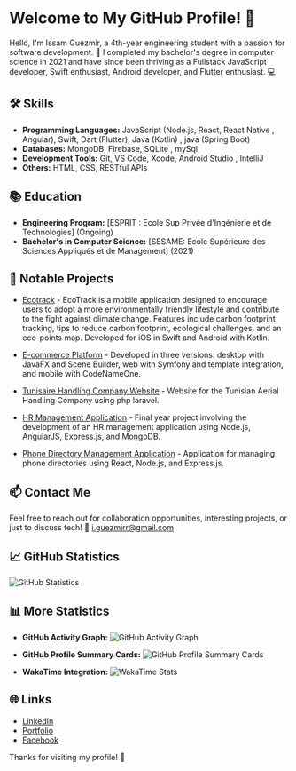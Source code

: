 # Welcome to My GitHub Profile! 👋

Hello, I'm Issam Guezmir, a 4th-year engineering student with a passion for software development. 🚀 I completed my bachelor's degree in computer science in 2021 and have since been thriving as a Fullstack JavaScript developer, Swift enthusiast, Android developer, and Flutter enthusiast. 💻

## 🛠️ Skills

- **Programming Languages:** JavaScript (Node.js, React, React Native , Angular), Swift, Dart (Flutter), Java (Kotlin) , java (Spring Boot)
- **Databases:** MongoDB, Firebase, SQLite , mySql
- **Development Tools:** Git, VS Code, Xcode, Android Studio , IntelliJ
- **Others:** HTML, CSS, RESTful APIs

## 📚 Education

- **Engineering Program:** [ESPRIT : Ecole Sup Privée d'Ingénierie et de Technologies] (Ongoing)
- **Bachelor's in Computer Science:** [SESAME: Ecole Supérieure des Sciences Appliqués et de Management] (2021)

## 🚀 Notable Projects

- [Ecotrack](link_to_ecotrack) - EcoTrack is a mobile application designed to encourage users to adopt a more environmentally friendly lifestyle and contribute to the fight against climate change. Features include carbon footprint tracking, tips to reduce carbon footprint, ecological challenges, and an eco-points map. Developed for iOS in Swift and Android with Kotlin.

- [E-commerce Platform](link_to_e-commerce) - Developed in three versions: desktop with JavaFX and Scene Builder, web with Symfony and template integration, and mobile with CodeNameOne.

- [Tunisaire Handling Company Website](link_to_tunisaire) - Website for the Tunisian Aerial Handling Company using php laravel.

- [HR Management Application](link_to_hr_management) - Final year project involving the development of an HR management application using Node.js, AngularJS, Express.js, and MongoDB.

- [Phone Directory Management Application](link_to_phone_directory) - Application for managing phone directories using React, Node.js, and Express.js.

## 📫 Contact Me

Feel free to reach out for collaboration opportunities, interesting projects, or just to discuss tech! 📧 [i.guezmirr@gmail.com](mailto:guezmir.issam@esprit.tn)

## 📈 GitHub Statistics

![GitHub Statistics](https://github-readme-stats.vercel.app/api?username=issamguezmir0&show_icons=true&count_private=true&hide=issues&theme=dark)

## 📊 More Statistics

- **GitHub Activity Graph:**
  ![GitHub Activity Graph](https://activity-graph.herokuapp.com/graph?username=issamguezmir0&bg_color=1F222E&color=F8D866&line=F85D7F&point=FFFFFF&hide_border=true)

- **GitHub Profile Summary Cards:**
  ![GitHub Profile Summary Cards](https://github-profile-summary-cards.vercel.app/api/cards/profile-details?username=issamguezmir0&theme=github_dark)

- **WakaTime Integration:**
  ![WakaTime Stats](https://github-readme-stats.vercel.app/api/wakatime?username=issamguezmir0&layout=compact&theme=dark)

## 🌐 Links

- [LinkedIn](https://www.linkedin.com/in/issam-guezmir-b3332a195/)
- [Portfolio]([https://www.facebook.com/groups/148541391957259?locale=fr_FR](https://www.linkedin.com/in/issam-guezmir-b3332a195/)https://www.linkedin.com/in/issam-guezmir-b3332a195/)
- [Facebook]([https://www.linkedin.com/in/issam-guezmir-b3332a195/](https://www.facebook.com/isam.gzt/?locale=fr_FR)https://www.facebook.com/isam.gzt/?locale=fr_FR)


Thanks for visiting my profile! 🙌
